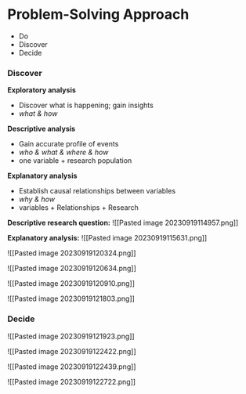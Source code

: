 
# Problem-Solving Approach

- Do
- Discover
- Decide

### Discover

**Exploratory analysis**
- Discover what is happening; gain insights
- *what & how*

**Descriptive analysis**
- Gain accurate profile of events
- *who & what & where & how*
- one variable + research population

**Explanatory analysis**
- Establish causal relationships between variables
- *why & how*
- variables + Relationships + Research

**Descriptive research question:**
![[Pasted image 20230919114957.png]]


**Explanatory analysis:**
![[Pasted image 20230919115631.png]]

![[Pasted image 20230919120324.png]]

![[Pasted image 20230919120634.png]]

![[Pasted image 20230919120910.png]]

![[Pasted image 20230919121803.png]]


### Decide

![[Pasted image 20230919121923.png]]

![[Pasted image 20230919122422.png]]

![[Pasted image 20230919122439.png]]

![[Pasted image 20230919122722.png]]